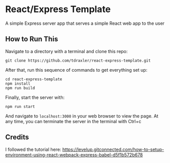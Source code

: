 # React/Express Template
A simple Express server app that serves a simple React web app to the user

## How to Run This
Navigate to a directory with a terminal and clone this repo:
```
git clone https://github.com/tdraxler/react-express-template.git
```

After that, run this sequence of commands to get everything set up:
```
cd react-express-template
npm install
npm run build
```

Finally, start the server with:
```
npm run start
```
And navigate to `localhost:3000` in your web browser to view the page.
At any time, you can terminate the server in the terminal with Ctrl+c

## Credits
I followed the tutorial here:
https://levelup.gitconnected.com/how-to-setup-environment-using-react-webpack-express-babel-d5f1b572b678